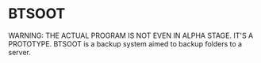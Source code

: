 # BTSOOT
WARNING: THE ACTUAL PROGRAM IS NOT EVEN IN ALPHA STAGE. IT'S A PROTOTYPE.
BTSOOT is a backup system aimed to backup folders to a server.
